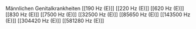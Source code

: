 Männlichen Genitalkrankheiten
[[190 Hz (E)]]
[[220 Hz (E)]]
[[620 Hz (E)]]
[[830 Hz (E)]]
[[7500 Hz (E)]]
[[32500 Hz (E)]]
[[85650 Hz (E)]]
[[143500 Hz (E)]]
[[304420 Hz (E)]]
[[581280 Hz (E)]]